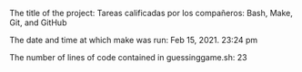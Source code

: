 The title of the project: Tareas calificadas por los compañeros: Bash, Make, Git, and GitHub

The date and time at which make was run: Feb 15, 2021. 23:24 pm

The number of lines of code contained in guessinggame.sh: 23
